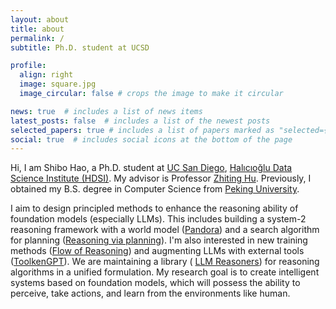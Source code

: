 ```yaml
---
layout: about
title: about
permalink: /
subtitle: Ph.D. student at UCSD

profile:
  align: right
  image: square.jpg
  image_circular: false # crops the image to make it circular

news: true  # includes a list of news items
latest_posts: false  # includes a list of the newest posts
selected_papers: true # includes a list of papers marked as "selected={true}"
social: true  # includes social icons at the bottom of the page
---
```


Hi, I am Shibo Hao, a Ph.D. student at <a href="https://ucsd.edu/">UC San Diego</a>, <a href='https://datascience.ucsd.edu/'>Halıcıoğlu Data Science Institute (HDSI)</a>. My advisor is Professor <a href='http://zhiting.ucsd.edu/'>Zhiting Hu</a>. Previously, I obtained my B.S. degree in Computer Science from <a href="https://english.pku.edu.cn/">Peking University</a>. 

I aim to design principled methods to enhance the reasoning ability of foundation models (especially LLMs). This includes building a system-2 reasoning framework with a world model (<a href="https://world-model.maitrix.org/">Pandora</a>) and a search algorithm for planning (<a href="https://arxiv.org/abs/2305.14992">Reasoning via planning</a>). I'm also interested in new training methods (<a href="https://yu-fangxu.github.io/FoR.github.io/">Flow of Reasoning</a>) and augmenting LLMs with external tools (<a href="https://arxiv.org/abs/2305.11554">ToolkenGPT</a>). We are maintaining a library ( <a href="https://www.llm-reasoners.net/">LLM Reasoners</a>) for reasoning algorithms in a unified formulation. My research goal is to create intelligent systems based on foundation models, which will possess the ability to perceive, take actions, and learn from the environments like human.